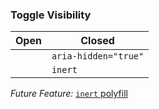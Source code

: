 ### Toggle Visibility

|Open|Closed|
|---|---|
| |`aria-hidden="true"`|
| |`inert`|


_Future Feature:_ [`inert` polyfill](https://github.com/WICG/inert)

